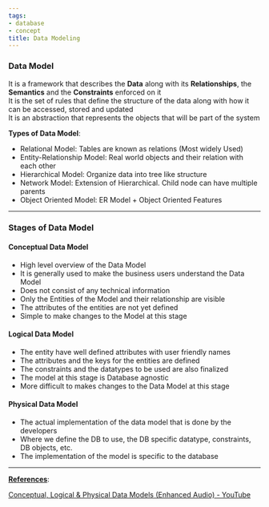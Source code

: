 ```yaml
---
tags:
- database
- concept
title: Data Modeling
---
```


### Data Model

It is a framework that describes the **Data** along with its **Relationships**, the **Semantics** and the **Constraints** enforced on it  
It is the set of rules that define the structure of the data along with how it can be accessed, stored and updated  
It is an abstraction that represents the objects that will be part of the system

**Types of Data Model**:

* Relational Model: Tables are known as relations (Most widely Used)
* Entity-Relationship Model: Real world objects and their relation with each other
* Hierarchical Model: Organize data into tree like structure
* Network Model: Extension of Hierarchical. Child node can have multiple parents
* Object Oriented Model: ER Model + Object Oriented Features

---

### Stages of Data Model

#### Conceptual Data Model

* High level overview of the Data Model
* It is generally used to make the business users understand the Data Model
* Does not consist of any technical information
* Only the Entities of the Model and their relationship are visible
* The attributes of the entities are not yet defined
* Simple to make changes to the Model at this stage

#### Logical Data Model

* The entity have well defined attributes with user friendly names
* The attributes and the keys for the entities are defined
* The constraints and the datatypes to be used are also finalized
* The model at this stage is Database agnostic
* More difficult to makes changes to the Data Model at this stage

#### Physical Data Model

* The actual implementation of the data model that is done by the developers
* Where we define the DB to use, the DB specific datatype, constraints, DB objects, etc.
* The implementation of the model is specific to the database

---

**<u>References</u>**:

[Conceptual, Logical & Physical Data Models (Enhanced Audio) - YouTube](https://www.youtube.com/watch?v=cY7WZYhyC3o)
